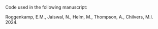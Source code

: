 Code used in the following manuscript:

Roggenkamp, E.M., Jaiswal, N., Helm, M., Thompson, A., Chilvers, M.I. 2024. 

